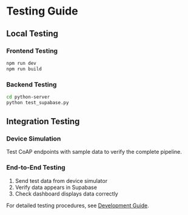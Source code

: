 # Testing Guide

## Local Testing

### Frontend Testing
```bash
npm run dev
npm run build
```

### Backend Testing
```bash
cd python-server
python test_supabase.py
```

## Integration Testing

### Device Simulation
Test CoAP endpoints with sample data to verify the complete pipeline.

### End-to-End Testing
1. Send test data from device simulator
2. Verify data appears in Supabase
3. Check dashboard displays data correctly

For detailed testing procedures, see [Development Guide](../DEVELOPMENT_GUIDE.md).